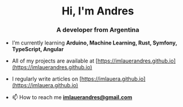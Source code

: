 <h1 align="center">Hi, I'm Andres</h1>
<h3 align="center">A developer from Argentina</h3>

- I’m currently learning **Arduino, Machine Learning, Rust, Symfony, TypeScript, Angular**

- All of my projects are available at [https://imlauerandres.github.io](https://imlauerandres.github.io)

- I regularly write articles on [https://imlauera.github.io](https://imlauera.github.io)

- 📫 How to reach me **imlauerandres@gmail.com**
